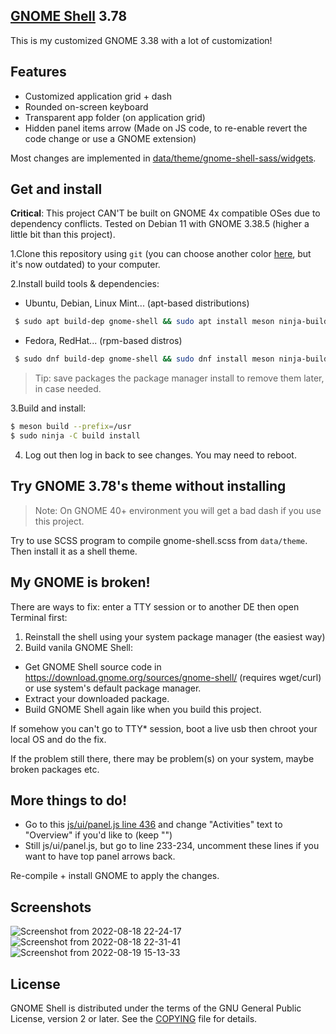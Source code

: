 ## [GNOME Shell][project-wiki] 3.78
This is my customized GNOME 3.38 with a lot of customization!

## Features
* Customized application grid + dash
* Rounded on-screen keyboard
* Transparent app folder (on application grid)
* Hidden panel items arrow (Made on JS code, to re-enable revert the code change or use a GNOME extension)

Most changes are implemented in [data/theme/gnome-shell-sass/widgets](data/theme/gnome-shell-sass/widgets/).

## Get and install
**Critical**: This project CAN'T be built on GNOME 4x compatible OSes due to dependency conflicts. Tested on Debian 11 with GNOME 3.38.5 (higher a little bit than this project).

1.Clone this repository using ```git``` (you can choose another color [here](https://github.com/lebao3105/gnome-shell-3.78-pink), but it's now outdated) to your computer.<br>

2.Install build tools & dependencies:

  - Ubuntu, Debian, Linux Mint... (apt-based distributions)
  ```bash
   $ sudo apt build-dep gnome-shell && sudo apt install meson ninja-build
  ```

  - Fedora, RedHat... (rpm-based distros) <br>
  ```bash
   $ sudo dnf build-dep gnome-shell && sudo dnf install meson ninja-build
  ```
  > Tip: save packages the package manager install to remove them later, in case needed.

3.Build and install:

```bash
$ meson build --prefix=/usr
$ sudo ninja -C build install
```
4. Log out then log in back to see changes. You may need to reboot.

## Try GNOME 3.78's theme without installing

> Note: On GNOME 40+ environment you will get a bad dash if you use this project.

Try to use SCSS program to compile gnome-shell.scss from ```data/theme```. Then install it as a shell theme.

## My GNOME is broken!

There are ways to fix: enter a TTY session or to another DE then open Terminal first:
1. Reinstall the shell using your system package manager (the easiest way)
2. Build vanila GNOME Shell:
  * Get GNOME Shell source code in https://download.gnome.org/sources/gnome-shell/ (requires wget/curl) or use system's default package manager.
  * Extract your downloaded package.
  * Build GNOME Shell again like when you build this project.

If somehow you can't go to TTY* session, boot a live usb then chroot your local OS and do the fix.

If the problem still there, there may be problem(s) on your system, maybe broken packages etc.

## More things to do!
* Go to this [js/ui/panel.js line 436](https://github.com/lebao3105/gnome-shell-3.78/blob/main/js/ui/panel.js#L436) and change "Activities" text to "Overview" if you'd like to (keep "")
* Still js/ui/panel.js, but go to line 233-234, uncomment these lines if you want to have top panel arrows back.

Re-compile + install GNOME to apply the changes.

## Screenshots
![Screenshot from 2022-08-18 22-24-17](https://user-images.githubusercontent.com/77564176/185434779-867fc04d-a87f-4e71-a280-f3f8290e9c39.png)
![Screenshot from 2022-08-18 22-31-41](https://user-images.githubusercontent.com/77564176/185434861-66725a55-bf10-4a5f-b913-ed687c74576f.png)
![Screenshot from 2022-08-19 15-13-33](https://user-images.githubusercontent.com/77564176/185575162-9a1b08b5-2c64-4a2f-9ba2-b80734b3f7c2.png)

## License
GNOME Shell is distributed under the terms of the GNU General Public License,
version 2 or later. See the [COPYING][license] file for details.

[project-wiki]: https://wiki.gnome.org/Projects/GnomeShell
[bug-tracker]: https://gitlab.gnome.org/GNOME/gnome-shell/issues
[license]: COPYING
